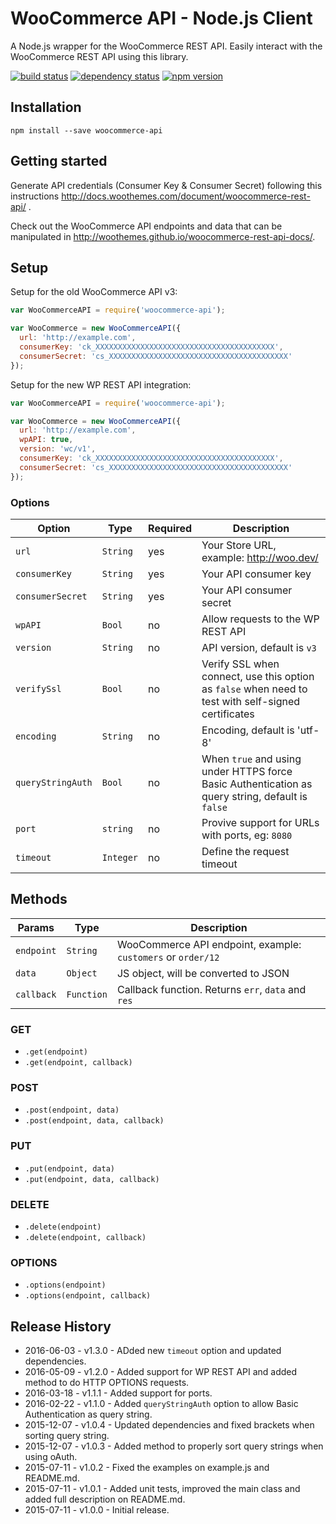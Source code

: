 # WooCommerce API - Node.js Client

A Node.js wrapper for the WooCommerce REST API. Easily interact with the WooCommerce REST API using this library.

[![build status](https://secure.travis-ci.org/woothemes/wc-api-node.svg)](http://travis-ci.org/woothemes/wc-api-node)
[![dependency status](https://david-dm.org/woothemes/wc-api-node.svg)](https://david-dm.org/woothemes/wc-api-node)
[![npm version](https://img.shields.io/npm/v/woocommerce-api.svg)](https://www.npmjs.com/package/woocommerce-api)

## Installation

```
npm install --save woocommerce-api
```

## Getting started

Generate API credentials (Consumer Key & Consumer Secret) following this instructions <http://docs.woothemes.com/document/woocommerce-rest-api/>
.

Check out the WooCommerce API endpoints and data that can be manipulated in <http://woothemes.github.io/woocommerce-rest-api-docs/>.

## Setup

Setup for the old WooCommerce API v3:

```js
var WooCommerceAPI = require('woocommerce-api');

var WooCommerce = new WooCommerceAPI({
  url: 'http://example.com',
  consumerKey: 'ck_XXXXXXXXXXXXXXXXXXXXXXXXXXXXXXXXXXXXXXXX',
  consumerSecret: 'cs_XXXXXXXXXXXXXXXXXXXXXXXXXXXXXXXXXXXXXXXX'
});
```

Setup for the new WP REST API integration:

```js
var WooCommerceAPI = require('woocommerce-api');

var WooCommerce = new WooCommerceAPI({
  url: 'http://example.com',
  wpAPI: true,
  version: 'wc/v1',
  consumerKey: 'ck_XXXXXXXXXXXXXXXXXXXXXXXXXXXXXXXXXXXXXXXX',
  consumerSecret: 'cs_XXXXXXXXXXXXXXXXXXXXXXXXXXXXXXXXXXXXXXXX'
});
```

### Options

|       Option      |    Type   | Required |                                             Description                                             |
|-------------------|-----------|----------|-----------------------------------------------------------------------------------------------------|
| `url`             | `String`  | yes      | Your Store URL, example: http://woo.dev/                                                            |
| `consumerKey`     | `String`  | yes      | Your API consumer key                                                                               |
| `consumerSecret`  | `String`  | yes      | Your API consumer secret                                                                            |
| `wpAPI`           | `Bool`    | no       | Allow requests to the WP REST API                                                                   |
| `version`         | `String`  | no       | API version, default is `v3`                                                                        |
| `verifySsl`       | `Bool`    | no       | Verify SSL when connect, use this option as `false` when need to test with self-signed certificates |
| `encoding`        | `String`  | no       | Encoding, default is 'utf-8'                                                                        |
| `queryStringAuth` | `Bool`    | no       | When `true` and using under HTTPS force Basic Authentication as query string, default is `false`    |
| `port`            | `string`  | no       | Provive support for URLs with ports, eg: `8080`                                                     |
| `timeout`         | `Integer` | no       | Define the request timeout                                                                          |

## Methods

|   Params   |    Type    |                         Description                          |
| ---------- | ---------- | ------------------------------------------------------------ |
| `endpoint` | `String`   | WooCommerce API endpoint, example: `customers` or `order/12` |
| `data`     | `Object`   | JS object, will be converted to JSON                         |
| `callback` | `Function` | Callback function. Returns `err`, `data` and `res`           |

### GET

- `.get(endpoint)`
- `.get(endpoint, callback)`

### POST

- `.post(endpoint, data)`
- `.post(endpoint, data, callback)`

### PUT

- `.put(endpoint, data)`
- `.put(endpoint, data, callback)`

### DELETE

- `.delete(endpoint)`
- `.delete(endpoint, callback)`

### OPTIONS

- `.options(endpoint)`
- `.options(endpoint, callback)`

## Release History

- 2016-06-03 - v1.3.0 - ADded new `timeout` option and updated dependencies.
- 2016-05-09 - v1.2.0 - Added support for WP REST API and added method to do HTTP OPTIONS requests.
- 2016-03-18 - v1.1.1 - Added support for ports.
- 2016-02-22 - v1.1.0 - Added `queryStringAuth` option to allow Basic Authentication as query string.
- 2015-12-07 - v1.0.4 - Updated dependencies and fixed brackets when sorting query string.
- 2015-12-07 - v1.0.3 - Added method to properly sort query strings when using oAuth.
- 2015-07-11 - v1.0.2 - Fixed the examples on example.js and README.md.
- 2015-07-11 - v1.0.1 - Added unit tests, improved the main class and added full description on README.md.
- 2015-07-11 - v1.0.0 - Initial release.
